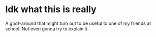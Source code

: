 # Idk what this is really
A goof-around that might turn out to be useful to one of my friends at school. Not even gonna try to explain it.
